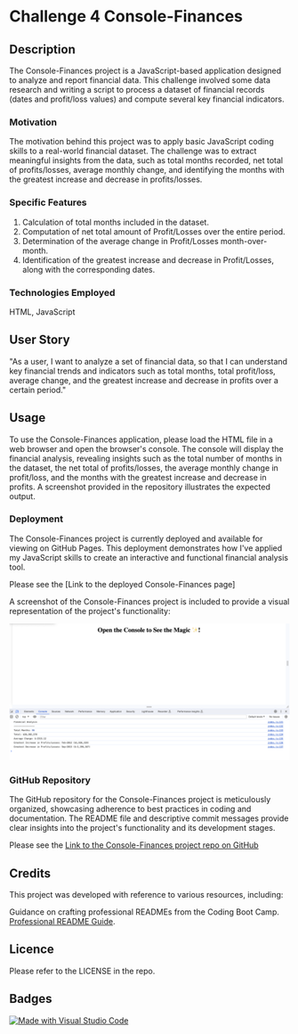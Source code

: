 # Challenge 4 Console-Finances

## Description

The Console-Finances project is a JavaScript-based application designed to analyze and report financial data. This challenge involved some data research and writing a script to process a dataset of financial records (dates and profit/loss values) and compute several key financial indicators. 

### Motivation

The motivation behind this project was to apply basic JavaScript coding skills to a real-world financial dataset. The challenge was to extract meaningful insights from the data, such as total months recorded, net total of profits/losses, average monthly change, and identifying the months with the greatest increase and decrease in profits/losses.

### Specific Features

1. Calculation of total months included in the dataset.
2. Computation of net total amount of Profit/Losses over the entire period.
3. Determination of the average change in Profit/Losses month-over-month.
4. Identification of the greatest increase and decrease in Profit/Losses, along with the corresponding dates.

### Technologies Employed

HTML, JavaScript

## User Story

"As a user, I want to analyze a set of financial data, so that I can understand key financial trends and indicators such as total months, total profit/loss, average change, and the greatest increase and decrease in profits over a certain period."

## Usage

To use the Console-Finances application, please load the HTML file in a web browser and open the browser's console. The console will display the financial analysis, revealing insights such as the total number of months in the dataset, the net total of profits/losses, the average monthly change in profit/loss, and the months with the greatest increase and decrease in profits. A screenshot provided in the repository illustrates the expected output.

### Deployment

The Console-Finances project is currently deployed and available for viewing on GitHub Pages. This deployment demonstrates how I've applied my JavaScript skills to create an interactive and functional financial analysis tool.

Please see the [Link to the deployed Console-Finances page]

A screenshot of the Console-Finances project is included to provide a visual representation of the project's functionality:

![Screenshot of the Console-Finances Project](/JS%20Console-Finances%20screenshot.png)


### GitHub Repository

The GitHub repository for the Console-Finances project is meticulously organized, showcasing adherence to best practices in coding and documentation. The README file and descriptive commit messages provide clear insights into the project's functionality and its development stages.

Please see the [Link to the Console-Finances project repo on GitHub](https://github.com/Natt5/Console-Finances)

## Credits

This project was developed with reference to various resources, including:

Guidance on crafting professional READMEs from the Coding Boot Camp. [Professional README Guide](https://coding-boot-camp.github.io/full-stack/github/professional-readme-guide).


## Licence

Please refer to the LICENSE in the repo.

## Badges

[![Made with Visual Studio Code](https://img.shields.io/badge/Made%20with-Visual%20Studio%20Code-1f425f.svg)](https://code.visualstudio.com/)




